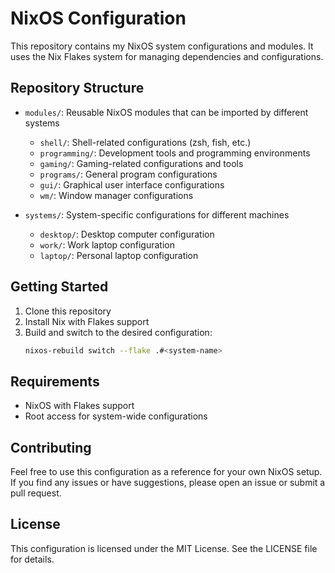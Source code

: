 # NixOS Configuration

This repository contains my NixOS system configurations and modules. It uses the Nix Flakes system for managing dependencies and configurations.

## Repository Structure

- `modules/`: Reusable NixOS modules that can be imported by different systems
  - `shell/`: Shell-related configurations (zsh, fish, etc.)
  - `programming/`: Development tools and programming environments
  - `gaming/`: Gaming-related configurations and tools
  - `programs/`: General program configurations
  - `gui/`: Graphical user interface configurations
  - `wm/`: Window manager configurations

- `systems/`: System-specific configurations for different machines
  - `desktop/`: Desktop computer configuration
  - `work/`: Work laptop configuration
  - `laptop/`: Personal laptop configuration

## Getting Started

1. Clone this repository
2. Install Nix with Flakes support
3. Build and switch to the desired configuration:
   ```bash
   nixos-rebuild switch --flake .#<system-name>
   ```

## Requirements

- NixOS with Flakes support
- Root access for system-wide configurations

## Contributing

Feel free to use this configuration as a reference for your own NixOS setup. If you find any issues or have suggestions, please open an issue or submit a pull request.

## License

This configuration is licensed under the MIT License. See the LICENSE file for details. 